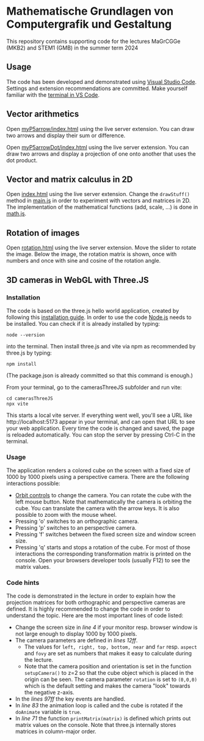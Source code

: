 # Mathematische Grundlagen von Computergrafik und Gestaltung
This repository contains supporting code for the lectures MaGrCGGe (MKB2) and STEM1 (GMB) in the summer term 2024

## Usage
The code has been developed and demonstrated using [Visual Studio Code](https://code.visualstudio.com/download). Settings and extension recommendations are committed. Make yourself familiar with the [terminal in VS Code](https://code.visualstudio.com/docs/terminal/basics).

## Vector arithmetics
Open [myP5arrow/index.html](./myP5arrow/index.html) using the live server extension. You can draw two arrows and display their sum or difference.

Open [myP5arrowDot/index.html](./myP5arrowDot/index.html) using the live server extension. You can draw two arrows and display a projection of one onto another that uses the dot product.

## Vector and matrix calculus in 2D
Open [index.html](./index.html) using the live server extension. Change the ```drawStuff()``` method in [main.js](./main.js) in order to experiment with vectors and matrices in 2D. The implementation of the mathematical functions (add, scale, ...) is done in [math.js](./math.js).

## Rotation of images
Open [rotation.html](./rotation.html) using the live server extension. Move the slider to rotate the image. Below the image, the rotation matrix is shown, once with numbers and once with sine and cosine of the rotation angle.

## 3D cameras in WebGL with Three.JS
### Installation
The code is based on the three.js hello world application, created by following this [installation guide](https://threejs.org/docs/index.html#manual/en/introduction/Installation). In order to use the code [Node.js](https://nodejs.org/) needs to be installed. You can check if it is already installed by typing:
```
node --version
```
into the terminal.
Then install three.js and vite via npm as recommended by three.js by typing:
```
npm install 
```
(The package.json is already committed so that this command is enough.)

From your terminal, go to the camerasThreeJS subfolder and run vite:
```
cd camerasThreeJS
npx vite
```
This starts a local vite server. If everything went well, you'll see a URL like http://localhost:5173 appear in your terminal, and can open that URL to see your web application. Every time the code is changed and saved, the page is reloaded automatically. You can stop the server by pressing Ctrl-C in the terminal.

### Usage
The application renders a colored cube on the screen with a fixed size of 1000 by 1000 pixels using a perspective camera. There are the following interactions possible:
- [Orbit controls](https://threejs.org/docs/index.html#examples/en/controls/OrbitControls) to change the camera. You can rotate the cube with the left mouse button. Note that mathematically the camera is orbiting the cube. You can translate the camera with the arrow keys. It is also possible to zoom with the mouse wheel.
- Pressing 'o' switches to an orthographic camera.
- Pressing 'p' switches to an perspective camera.
- Pressing 'f' switches between the fixed screen size and window screen size.
- Pressing 'q' starts and stops a rotation of the cube.
For most of those interactions the corresponding transformation matrix is printed on the console. Open your browsers developer tools (usually F12) to see the matrix values.

### Code hints
The code is demonstrated in the lecture in order to explain how the projection matrices for both orthographic and perspective cameras are defined. It is highly recommended to change the code in order to understand the topic. Here are the most important lines of code listed:
- Change the screen size in *line 4* if your monitor resp. browser window is not large enough to display 1000 by 1000 pixels.
- The camera parameters are defined in *lines 12ff*.
  - The values for `left, right, top, bottom, near` and `far` resp. `aspect` and `fovy` are set as numbers that makes it easy to calculate during the lecture. 
  - Note that the camera position and orientation is set in the function `setupCamera()` to z=2 so that the cube object which is placed in the origin can be seen. The camera parameter `rotation` is set to `(0,0,0)` which is the default setting and makes the camera "look" towards the negative z-axis.
- In the *lines 97ff* the key events are handled.
- In *line 83* the animation loop is called and the cube is rotated if the `doAnimate` variable is `true`.
- In *line 71* the function `printMatrix(matrix)` is defined which prints out matrix values on the console. Note that three.js internally stores matrices in column-major order. 

